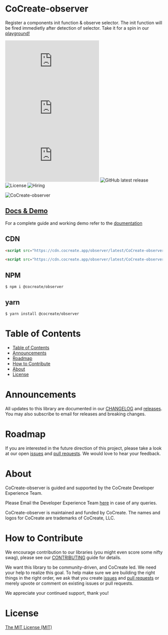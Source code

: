 # CoCreate-observer

Register a components init function & observe selector. The init function will be fired immedietly after detection of selector. Take it for a spin in our [playground!](https://cocreate.app/docs/observer)

![minified](https://img.badgesize.io/https://cdn.cocreate.app/observer/latest/CoCreate-observer.min.js?style=flat-square&label=minified&color=orange)
![gzip](https://img.badgesize.io/https://cdn.cocreate.app/observer/latest/CoCreate-observer.min.js?compression=gzip&style=flat-square&label=gzip&color=yellow)
![brotli](https://img.badgesize.io/https://cdn.cocreate.app/observer/latest/CoCreate-observer.min.js?compression=brotli&style=flat-square&label=brotli)
![GitHub latest release](https://img.shields.io/github/v/release/CoCreate-app/CoCreate-observer?style=flat-square)
![License](https://img.shields.io/github/license/CoCreate-app/CoCreate-observer?style=flat-square)
![Hiring](https://img.shields.io/static/v1?style=flat-square&label=&message=Hiring&color=blueviolet)

![CoCreate-observer](https://cdn.cocreate.app/docs/CoCreate-observer.gif)

## [Docs & Demo](https://cocreate.app/docs/observer)

For a complete guide and working demo refer to the [doumentation](https://cocreate.app/docs/observer)

## CDN

```html
<script src="https://cdn.cocreate.app/observer/latest/CoCreate-observer.min.js"></script>
```

```html
<script src="https://cdn.cocreate.app/observer/latest/CoCreate-observer.min.css"></script>
```

## NPM

```shell
$ npm i @cocreate/observer
```

## yarn

```shell
$ yarn install @cocreate/observer
```

# Table of Contents

- [Table of Contents](#table-of-contents)
- [Announcements](#announcements)
- [Roadmap](#roadmap)
- [How to Contribute](#how-to-contribute)
- [About](#about)
- [License](#license)

<a name="announcements"></a>

# Announcements

All updates to this library are documented in our [CHANGELOG](https://github.com/CoCreate-app/CoCreate-observer/blob/master/CHANGELOG.md) and [releases](https://github.com/CoCreate-app/CoCreate-observer/releases). You may also subscribe to email for releases and breaking changes.

<a name="roadmap"></a>

# Roadmap

If you are interested in the future direction of this project, please take a look at our open [issues](https://github.com/CoCreate-app/CoCreate-observer/issues) and [pull requests](https://github.com/CoCreate-app/CoCreate-observer/pulls). We would love to hear your feedback.

<a name="about"></a>

# About

CoCreate-observer is guided and supported by the CoCreate Developer Experience Team.

Please Email the Developer Experience Team [here](mailto:develop@cocreate.app) in case of any queries.

CoCreate-observer is maintained and funded by CoCreate. The names and logos for CoCreate are trademarks of CoCreate, LLC.

<a name="contribute"></a>

# How to Contribute

We encourage contribution to our libraries (you might even score some nifty swag), please see our [CONTRIBUTING](https://github.com/CoCreate-app/CoCreate-observer/blob/master/CONTRIBUTING.md) guide for details.

We want this library to be community-driven, and CoCreate led. We need your help to realize this goal. To help make sure we are building the right things in the right order, we ask that you create [issues](https://github.com/CoCreate-app/CoCreate-observer/issues) and [pull requests](https://github.com/CoCreate-app/CoCreate-observer/pulls) or merely upvote or comment on existing issues or pull requests.

We appreciate your continued support, thank you!


<a name="license"></a>
# License

[The MIT License (MIT)](https://github.com/CoCreate-app/CoCreate-observer/blob/master/LICENSE)

